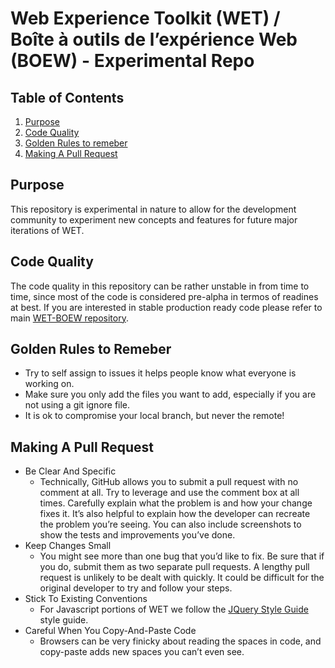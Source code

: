 # Web Experience Toolkit (WET) / Boîte à outils de l’expérience Web (BOEW) - Experimental Repo

## Table of Contents
1. [Purpose](#purpose)
1. [Code Quality](#code-quality)
2. [Golden Rules to remeber](#golden-rules-to-remeber)
3. [Making A Pull Request](#making-a-pull-request)

## Purpose
This repository is experimental in nature to allow for the development community to experiment new concepts and features for future major iterations of WET.

## Code Quality
The code quality in this repository can be rather unstable in from time to time, since most of the code is considered pre-alpha in termos of readines at best. If you are interested in stable production ready code please refer to main [WET-BOEW repository](https://github.com/wet-boew/wet-boew).

## Golden Rules to Remeber
* Try to self assign to issues it helps people know what everyone is working on.
* Make sure you only add the files you want to add, especially if you are not using a git ignore file.
* It is ok to compromise your local branch, but never the remote!

## Making A Pull Request
* Be Clear And Specific
	- Technically, GitHub allows you to submit a pull request with no comment at all. Try to leverage and use the comment box at all times. Carefully explain what the problem is and how your change fixes it. It’s also helpful to explain how the developer can recreate the problem you’re seeing. You can also include screenshots to show the tests and improvements you’ve done.
* Keep Changes Small
	- You might see more than one bug that you’d like to fix. Be sure that if you do, submit them as two separate pull requests. A lengthy pull request is unlikely to be dealt with quickly. It could be difficult for the original developer to try and follow your steps.
* Stick To Existing Conventions
	- For Javascript portions of WET we follow the  [ JQuery Style Guide ](https://contribute.jquery.org/style-guide/js/) style guide.
* Careful When You Copy-And-Paste Code
	 - Browsers can be very finicky about reading the spaces in code, and copy-paste adds new spaces you can’t even see.
